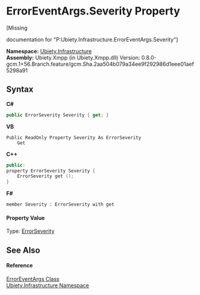 # ErrorEventArgs.Severity Property 
 

\[Missing <summary> documentation for "P:Ubiety.Infrastructure.ErrorEventArgs.Severity"\]

**Namespace:**&nbsp;<a href="7349ff87-094b-cd2f-6f99-c82eea293e78">Ubiety.Infrastructure</a><br />**Assembly:**&nbsp;Ubiety.Xmpp (in Ubiety.Xmpp.dll) Version: 0.8.0-gcm.1+56.Branch.feature/gcm.Sha.2aa504b079a34ee9f292986d1eee01aef5298a91

## Syntax

**C#**<br />
``` C#
public ErrorSeverity Severity { get; }
```

**VB**<br />
``` VB
Public ReadOnly Property Severity As ErrorSeverity
	Get
```

**C++**<br />
``` C++
public:
property ErrorSeverity Severity {
	ErrorSeverity get ();
}
```

**F#**<br />
``` F#
member Severity : ErrorSeverity with get

```


#### Property Value
Type: <a href="069e8a4c-9425-b097-52f5-247327fda0f9">ErrorSeverity</a>

## See Also


#### Reference
<a href="be6c8c69-04b0-1030-ddac-26d83d952d5c">ErrorEventArgs Class</a><br /><a href="7349ff87-094b-cd2f-6f99-c82eea293e78">Ubiety.Infrastructure Namespace</a><br />